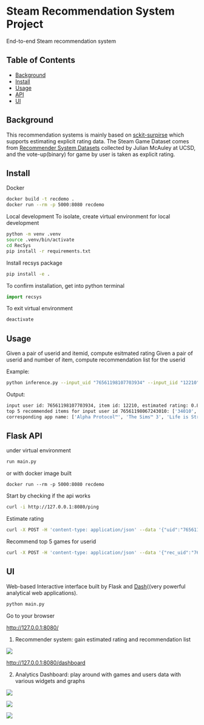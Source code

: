 # Steam Recommendation System Project

End-to-end Steam recommendation system


## Table of Contents

- [Background](#background)
- [Install](#install)
- [Usage](#usage)
- [API](#api)
- [UI](#ui) 


## Background

This recommendation systems is mainly based on [sckit-surpirse](surprise.readthedoc.io) which supports estimating explicit rating data. 
The Steam Game Dataset comes from [Recommender System Datasets](cseweb.ucsd.edu/~jmcauley/datasets/html#steam_data) collected by Julian McAuley at UCSD, and the vote-up(binary) for game by user is taken as explicit rating.

## Install

Docker

```bash
docker build -t recdemo .
docker run --rm -p 5000:8080 recdemo
```


Local development
To isolate, create virtual environment for local development

```bash
python -m venv .venv
source .venv/bin/activate
cd RecSys
pip install -r requirements.txt
```

Install recsys package
```bash
pip install -e .
```

To confirm installation, get into python terminal
```python
import recsys
```

To exit virtual environment
```bash
deactivate
```

## Usage

Given a pair of userid and itemid, compute esitmated rating 
Given a pair of userid and number of item, compute recommendation list for the userid

Example:
```bash
python inference.py --input_uid "76561198107703934" --input_iid "12210" --input_rec_uid "76561198067243010" --input_n 5
```
Output:
```bash
input user id: 76561198107703934, item id: 12210, estimated rating: 0.8571428571428572
top 5 recommended items for input user id 76561198067243010: ['34010', '204300', '319630', '17390', '47890']
corresponding app name: ['Alpha Protocol™', 'The Sims™ 3', 'Life is Strange - Episode 1', 'Awesomenauts - the 2D moba', 'SPORE™']
```

## Flask API

under virtual environment 
```bash
run main.py
```

or with docker image built
```
docker run --rm -p 5000:8080 recdemo
```


Start by checking if the api works
```bash
curl -i http://127.0.0.1:8080/ping
```

Estimate rating
```bash
curl -X POST -H 'content-type: application/json' --data '{"uid":"76561198107703934","iid":"12210"}' http://127.0.0.1:8080/predict
```

Recommend top 5 games for userid
```bash
curl -X POST -H 'content-type: application/json' --data '{"rec_uid":"76561198107703934"}' http://127.0.0.1:8080/rec
```

## UI

Web-based Interactive interface built by Flask and [Dash](https://dash.plot.ly/)((very powerful analytical web applications).

```bash
python main.py
```

Go to your browser

http://127.0.0.1:8080/

1. Recommender system: gain estimated rating and recommendation list

<image src="https://github.com/jwxu19/steam_game_recommendation_systems/blob/refactor_steam/image/1.png"></image>

http://127.0.0.1:8080/dashboard

2. Analytics Dashboard: play around with games and users data with various widgets and graphs

<image src="https://github.com/jwxu19/steam_game_recommendation_systems/blob/refactor_steam/image/2.png"></image>

<image src="https://github.com/jwxu19/steam_game_recommendation_systems/blob/refactor_steam/image/3.png"></image>

<image src="https://github.com/jwxu19/steam_game_recommendation_systems/blob/refactor_steam/image/4.png"></image> 




